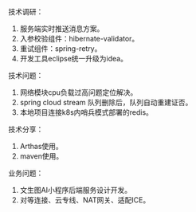 技术调研：

1. 服务端实时推送消息方案。
2. 入参校验组件：hibernate-validator。
3. 重试组件：spring-retry。
4. 开发工具eclipse统一升级为idea。



技术问题：

1. 网络模块cpu负载过高问题定位解决。
2. spring cloud stream 队列删除后，队列自动重建证否。
3. 本地项目连接k8s内哨兵模式部署的redis。



技术分享：

1. Arthas使用。
2. maven使用。



业务问题：

1. 文生图AI小程序后端服务设计开发。
2. 对等连接、云专线、NAT网关、适配ICE。